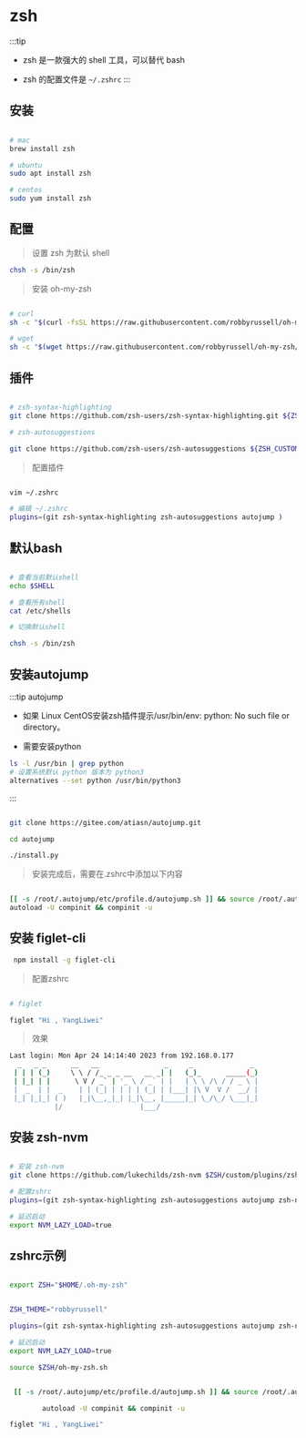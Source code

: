 # zsh

:::tip

* zsh 是一款强大的 shell 工具，可以替代 bash

* zsh 的配置文件是 `~/.zshrc`
:::

## 安装

```bash

# mac
brew install zsh

# ubuntu
sudo apt install zsh

# centos
sudo yum install zsh

```

## 配置

> 设置 zsh 为默认 shell

```bash
chsh -s /bin/zsh
```

> 安装 oh-my-zsh

```bash

# curl
sh -c "$(curl -fsSL https://raw.githubusercontent.com/robbyrussell/oh-my-zsh/master/tools/install.sh)"

# wget
sh -c "$(wget https://raw.githubusercontent.com/robbyrussell/oh-my-zsh/master/tools/install.sh -O -)"

```

## 插件

```bash

# zsh-syntax-highlighting
git clone https://github.com/zsh-users/zsh-syntax-highlighting.git ${ZSH_CUSTOM:-~/.oh-my-zsh/custom}/plugins/zsh-syntax-highlighting

# zsh-autosuggestions

git clone https://github.com/zsh-users/zsh-autosuggestions ${ZSH_CUSTOM:-~/.oh-my-zsh/custom}/plugins/zsh-autosuggestions

```

> 配置插件

```bash

vim ~/.zshrc

# 编辑 ~/.zshrc
plugins=(git zsh-syntax-highlighting zsh-autosuggestions autojump )

```

## 默认bash

```bash

# 查看当前默认shell
echo $SHELL

# 查看所有shell
cat /etc/shells

# 切换默认shell

chsh -s /bin/zsh

```

## 安装autojump

:::tip autojump

* 如果 Linux CentOS安装zsh插件提示/usr/bin/env: python: No such file or directory。

* 需要安装python

```bash
ls -l /usr/bin | grep python
# 设置系统默认 python 版本为 python3
alternatives --set python /usr/bin/python3 

```

:::

```bash

git clone https://gitee.com/atiasn/autojump.git

cd autojump

./install.py

```

> 安装完成后，需要在.zshrc中添加以下内容

```bash

[[ -s /root/.autojump/etc/profile.d/autojump.sh ]] && source /root/.autojump/etc/profile.d/autojump.sh
autoload -U compinit && compinit -u

```

## 安装 figlet-cli

```bash
 npm install -g figlet-cli
```

> 配置zshrc
  
```bash

# figlet

figlet "Hi , YangLiwei"

```

> 效果

```bash
Last login: Mon Apr 24 14:14:40 2023 from 192.168.0.177
  _   _ _      __   __                _     _              _
 | | | (_)     \ \ / /_ _ _ __   __ _| |   (_)_      _____(_)
 | |_| | |      \ V / _` | '_ \ / _` | |   | \ \ /\ / / _ \ |
 |  _  | |  _    | | (_| | | | | (_| | |___| |\ V  V /  __/ |
 |_| |_|_| ( )   |_|\__,_|_| |_|\__, |_____|_| \_/\_/ \___|_|
           |/                   |___/

```

## 安装 zsh-nvm

```bash

# 安装 zsh-nvm
git clone https://github.com/lukechilds/zsh-nvm $ZSH/custom/plugins/zsh-nvm

# 配置zshrc
plugins=(git zsh-syntax-highlighting zsh-autosuggestions autojump zsh-nvm)

# 延迟启动
export NVM_LAZY_LOAD=true

```

## zshrc示例

```bash

export ZSH="$HOME/.oh-my-zsh"


ZSH_THEME="robbyrussell"

plugins=(git zsh-syntax-highlighting zsh-autosuggestions autojump zsh-nvm)

# 延迟启动
export NVM_LAZY_LOAD=true

source $ZSH/oh-my-zsh.sh


 [[ -s /root/.autojump/etc/profile.d/autojump.sh ]] && source /root/.autojump/etc/profile.d/autojump.sh

        autoload -U compinit && compinit -u

figlet "Hi , YangLiwei"

```
